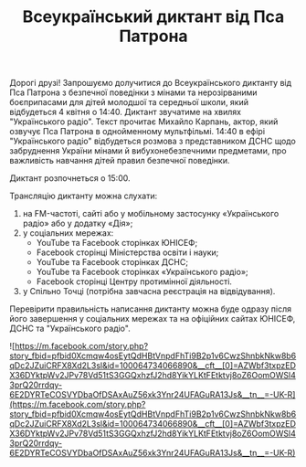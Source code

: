 ﻿---
title: Всеукраїнський диктант від Пса Патрона
---

Дорогі друзі! Запрошуємо долучитися до Всеукраїнського диктанту від Пса Патрона з безпечної поведінки з мінами та нерозірваними боєприпасами для дітей молодшої та середньої школи, який відбудеться 4 квітня о 14:40. Диктант звучатиме на хвилях "Українського радіо". Текст прочитає Михайло Карпань, актор, який озвучує Пса Патрона в однойменному мультфільмі. 14:40 в ефірі "Українського радіо" відбудеться розмова з представником ДСНС щодо забруднення України мінами й вибухонебезпечними предметами, про важливість навчання дітей правил безпечної поведінки.

Диктант розпочнеться о 15:00.

Трансляцію диктанту можна слухати:

1. на FM-частоті, сайті або у мобільному застосунку «Українського радіо» або у додатку «Дія»;
1. у соціальних мережах:
   - YouTube та Facebook сторінках ЮНІСЕФ;
   - Facebook сторінці Міністерства освіти і науки;
   - YouTube та Facebook сторінках ДСНС;
   - YouTube та Facebook сторінках «Українського радіо»;
   - Facebook сторінці Центру протимінної діяльності.
1. у Спільно Точці (потрібна завчасна реєстрація на відвідування).

Перевірити правильність написання диктанту можна буде одразу після його завершення у соціальних мережах та на офіційних сайтах ЮНІСЕФ, ДСНС та "Українського радіо".

![https://m.facebook.com/story.php?story_fbid=pfbid0Xcmqw4osEytQdHBtVnpdFhTi9B2p1v6CwzShnbkNkw8b6qDc2JZuiCRFX8Xd2L3sl&id=100064734066890&__cft__[0]=AZWbf3txpzEDX36DYktpWv2JPv78Vd51tS3GGQxhzfJ2hd8YikYLKtFEtktvj8oZ6OomOWSl43prQ20rrdqy-6E2DYRTeCOSVYDbaOfDSAxAuZ56xk3Ynr24UFAGuRA13Js&__tn__=-UK-R](https://m.facebook.com/story.php?story_fbid=pfbid0Xcmqw4osEytQdHBtVnpdFhTi9B2p1v6CwzShnbkNkw8b6qDc2JZuiCRFX8Xd2L3sl&id=100064734066890&__cft__[0]=AZWbf3txpzEDX36DYktpWv2JPv78Vd51tS3GGQxhzfJ2hd8YikYLKtFEtktvj8oZ6OomOWSl43prQ20rrdqy-6E2DYRTeCOSVYDbaOfDSAxAuZ56xk3Ynr24UFAGuRA13Js&__tn__=-UK-R)
